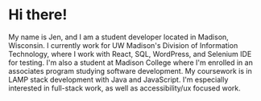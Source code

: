 # Hi there!

My name is Jen, and I am a student developer located in Madison, Wisconsin. I currently work for UW Madison's Division of Information Technology, where I work with React, SQL, WordPress, and Selenium IDE for testing. I'm also a student at Madison College where I'm enrolled in an associates program studying software development. My coursework is in LAMP stack development with Java and JavaScript. I'm especially interested in full-stack work, as well as accessibility/ux focused work. 
